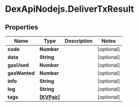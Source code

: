 # DexApiNodejs.DeliverTxResult

## Properties
Name | Type | Description | Notes
------------ | ------------- | ------------- | -------------
**code** | **Number** |  | [optional] 
**data** | **String** |  | [optional] 
**gasUsed** | **Number** |  | [optional] 
**gasWanted** | **Number** |  | [optional] 
**info** | **String** |  | [optional] 
**log** | **String** |  | [optional] 
**tags** | [**[KVPair]**](KVPair.md) |  | [optional] 
